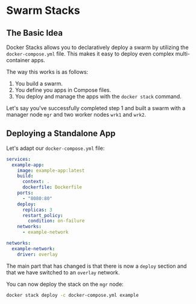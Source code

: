 # Swarm Stacks

## The Basic Idea

Docker Stacks allows you to declaratively deploy a swarm by utilizing the `docker-compose.yml` file.
This makes it easy to deploy even complex multi-container apps.

The way this works is as follows:

1. You build a swarm.
2. You define you apps in Compose files.
3. You deploy and manage the apps with the `docker stack` command.

Let's say you've successfully completed step 1 and built a swarm with a manager node `mgr` and two worker nodes `wrk1` and `wrk2`.

## Deploying a Standalone App

Let's adapt our `docker-compose.yml` file:

```yml
services:
  example-app:
    image: example-app:latest
    build:
      context: .
      dockerfile: Dockerfile
    ports:
      - "8080:80"
    deploy:
      replicas: 3
      restart_policy:
        condition: on-failure
    networks:
      - example-network

networks:
  example-network:
    driver: overlay
```

The main part that has changed is that there is now a `deploy` section and that we have switched to an `overlay` network.

You can now deploy the stack on the `mgr` node:

```sh
docker stack deploy -c docker-compose.yml example
```
